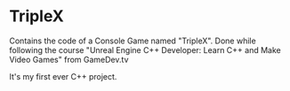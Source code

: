 # TripleX
Contains the code of a Console Game named "TripleX". Done while following the course "Unreal Engine C++ Developer: Learn C++ and Make Video Games" from GameDev.tv

It's my first ever C++ project.
